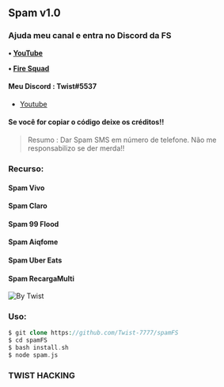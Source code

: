## Spam v1.0


### Ajuda meu canal e entra no Discord da FS

<b>• [YouTube](https://youtube.com/channel/UCBZld3eQeyxKmNeholLkpCg)</b>
<br>

<b>• [Fire Squad](https://discord.gg/MNHaPVeZb7)</b>
<br>

#### Meu Discord : Twist#5537
* [Youtube](https://www.youtube.com/devaprender.com)

#### Se você for copiar o código deixe os créditos!!
> Resumo : Dar Spam SMS em número de telefone.
Não me responsabilizo se der merda!!



### Recurso:
#### Spam Vivo
#### Spam Claro
#### Spam 99 Flood
#### Spam Aiqfome
#### Spam Uber Eats
#### Spam RecargaMulti

![By Twist](https://cdn.discordapp.com/attachments/805243146258743306/805970552622809108/Screenshot_20210201-221748_Termux2.jpg)

### Uso:

```php
$ git clone https://github.com/Twist-7777/spamFS
$ cd spamFS
$ bash install.sh
$ node spam.js

```

### TWIST HACKING
